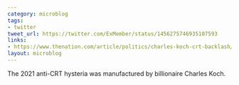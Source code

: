 ```yaml
---
category: microblog
tags:
- twitter
tweet_url: https://twitter.com/ExMember/status/1456275746935107593
links:
- https://www.thenation.com/article/politics/charles-koch-crt-backlash/
layout: microblog
---
```

The 2021 anti-CRT hysteria was manufactured by billionaire Charles Koch.
